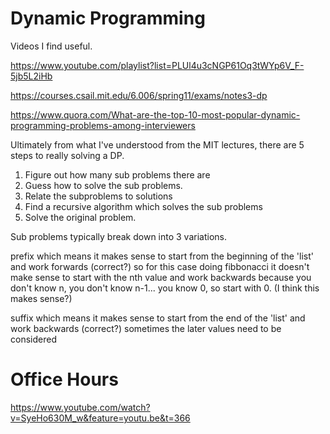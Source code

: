 # Dynamic Programming
Videos I find useful.

https://www.youtube.com/playlist?list=PLUl4u3cNGP61Oq3tWYp6V_F-5jb5L2iHb

https://courses.csail.mit.edu/6.006/spring11/exams/notes3-dp

https://www.quora.com/What-are-the-top-10-most-popular-dynamic-programming-problems-among-interviewers

Ultimately from what I've understood from the MIT lectures, there are 5 steps to really solving a DP.

1. Figure out how many sub problems there are
2. Guess how to solve the sub problems.
3. Relate the subproblems to solutions
4. Find a recursive algorithm which solves the sub problems
5. Solve the original problem.

Sub problems typically break down into 3 variations.

prefix which means it makes sense to start from the beginning of the 'list' and work forwards (correct?)
   so for this case doing fibbonacci it doesn't make sense to start with the nth value and work backwards because
   you don't know n, you don't know n-1... you know 0, so start with 0. (I think this makes sense?)
   
suffix which means it makes sense to start from the end of the 'list' and work backwards (correct?)
   sometimes the later values need to be considered 


# Office Hours
https://www.youtube.com/watch?v=SyeHo630M_w&feature=youtu.be&t=366
